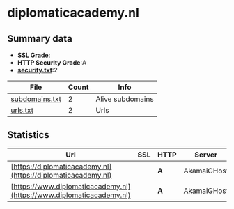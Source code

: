 

# diplomaticacademy.nl
## Summary data


 - **SSL Grade**:
 - **HTTP Security Grade**:A
 - **[security.txt](https://www.digitaleoverheid.nl/nieuws/standaard-security-txt-nu-verplicht-voor-overheid/)**:2


| File       | Count | Info |
|------------|-------|------|
|[subdomains.txt](/data/diplomaticacademy.nl/subdomains.txt)|2|Alive subdomains|
|[urls.txt](/data/diplomaticacademy.nl/urls.txt)|2|Urls|


## Statistics


| Url | SSL | HTTP | Server | Cookie | HSTS | CORS | CTO | CSP | XFO | XXP | RP |FP| Tech |Title |
|--------|-------|-------|------|------|------|------|------|------|------|------|------|------|------|------|
|[https://diplomaticacademy.nl](https://diplomaticacademy.nl)| | **A**|AkamaiGHost| |:white_check_mark: | | |:warning: | :white_check_mark: | :white_check_mark: | :white_check_mark: | |HSTS HTTP/3||
|[https://www.diplomaticacademy.nl](https://www.diplomaticacademy.nl)| | **A**|AkamaiGHost| |:white_check_mark: | | |:warning: | :white_check_mark: | :white_check_mark: | :white_check_mark: | |HSTS HTTP/3||



